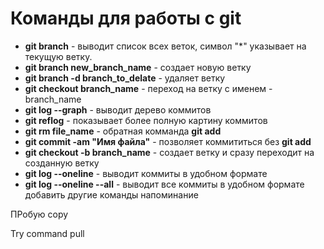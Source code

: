 # Команды для работы с git

- **git branch** - выводит список всех веток, символ "\*" указывает на текущую ветку.
- **git branch new_branch_name** - создает новую ветку
- **git branch -d branch_to_delate** - удаляет ветку
- **git checkout branch_name** - переход на ветку с именем - branch_name
- **git log --graph** - выводит дерево коммитов
- **git reflog** - показывает более полную картину коммитов
- **git rm file_name** - обратная комманда **git add**
- **git commit -am "Имя файла"** - позволяет коммититься без **git add**
- **git checkout -b branch_name** - создает ветку и сразу переходит на созданную ветку
- **git log --oneline** - выводит коммиты в удобном формате
- **git log --oneline --all** - выводит все коммиты в удобном формате  
  добавить другие команды напоминание

ПРобую copy

Try command pull
